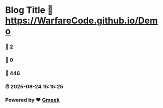 # Blog Title :link: https://WarfareCode.github.io/Demo 
### :page_facing_up: [2](https://WarfareCode.github.io/Demo/tag.html) 
### :speech_balloon: 0 
### :hibiscus: 446 
### :alarm_clock: 2025-08-24 15:15:25 
### Powered by :heart: [Gmeek](https://github.com/Meekdai/Gmeek)
